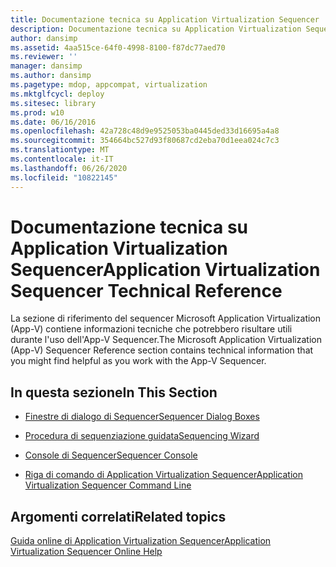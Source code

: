```yaml
---
title: Documentazione tecnica su Application Virtualization Sequencer
description: Documentazione tecnica su Application Virtualization Sequencer
author: dansimp
ms.assetid: 4aa515ce-64f0-4998-8100-f87dc77aed70
ms.reviewer: ''
manager: dansimp
ms.author: dansimp
ms.pagetype: mdop, appcompat, virtualization
ms.mktglfcycl: deploy
ms.sitesec: library
ms.prod: w10
ms.date: 06/16/2016
ms.openlocfilehash: 42a728c48d9e9525053ba0445ded33d16695a4a8
ms.sourcegitcommit: 354664bc527d93f80687cd2eba70d1eea024c7c3
ms.translationtype: MT
ms.contentlocale: it-IT
ms.lasthandoff: 06/26/2020
ms.locfileid: "10822145"
---
```

# <span data-ttu-id="2bda1-103">Documentazione tecnica su Application Virtualization Sequencer</span><span class="sxs-lookup"><span data-stu-id="2bda1-103">Application Virtualization Sequencer Technical Reference</span></span>


<span data-ttu-id="2bda1-104">La sezione di riferimento del sequencer Microsoft Application Virtualization (App-V) contiene informazioni tecniche che potrebbero risultare utili durante l'uso dell'App-V Sequencer.</span><span class="sxs-lookup"><span data-stu-id="2bda1-104">The Microsoft Application Virtualization (App-V) Sequencer Reference section contains technical information that you might find helpful as you work with the App-V Sequencer.</span></span>

## <span data-ttu-id="2bda1-105">In questa sezione</span><span class="sxs-lookup"><span data-stu-id="2bda1-105">In This Section</span></span>


-   [<span data-ttu-id="2bda1-106">Finestre di dialogo di Sequencer</span><span class="sxs-lookup"><span data-stu-id="2bda1-106">Sequencer Dialog Boxes</span></span>](sequencer-dialog-boxes.md)

-   [<span data-ttu-id="2bda1-107">Procedura di sequenziazione guidata</span><span class="sxs-lookup"><span data-stu-id="2bda1-107">Sequencing Wizard</span></span>](sequencing-wizard.md)

-   [<span data-ttu-id="2bda1-108">Console di Sequencer</span><span class="sxs-lookup"><span data-stu-id="2bda1-108">Sequencer Console</span></span>](sequencer-console.md)

-   [<span data-ttu-id="2bda1-109">Riga di comando di Application Virtualization Sequencer</span><span class="sxs-lookup"><span data-stu-id="2bda1-109">Application Virtualization Sequencer Command Line</span></span>](application-virtualization-sequencer-command-line.md)

## <span data-ttu-id="2bda1-110">Argomenti correlati</span><span class="sxs-lookup"><span data-stu-id="2bda1-110">Related topics</span></span>


[<span data-ttu-id="2bda1-111">Guida online di Application Virtualization Sequencer</span><span class="sxs-lookup"><span data-stu-id="2bda1-111">Application Virtualization Sequencer Online Help</span></span>](application-virtualization-sequencer-online-help.md)

 

 





